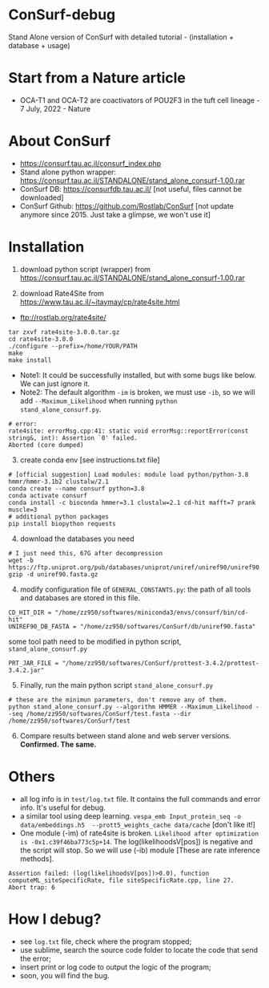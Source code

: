 # ConSurf-debug
Stand Alone version of ConSurf with detailed tutorial - (installation + database + usage)

# Start from a Nature article
- OCA-T1 and OCA-T2 are coactivators of POU2F3 in the tuft cell lineage - 7 July, 2022 - Nature

# About ConSurf
- https://consurf.tau.ac.il/consurf_index.php
- Stand alone python wrapper: https://consurf.tau.ac.il/STANDALONE/stand_alone_consurf-1.00.rar
- ConSurf DB: https://consurfdb.tau.ac.il/ [not useful, files cannot be downloaded]
- ConSurf Github: https://github.com/Rostlab/ConSurf [not update anymore since 2015. Just take a glimpse, we won't use it]

# Installation
1. download python script (wrapper) from https://consurf.tau.ac.il/STANDALONE/stand_alone_consurf-1.00.rar

2. download Rate4Site from https://www.tau.ac.il/~itaymay/cp/rate4site.html
- ftp://rostlab.org/rate4site/
```
tar zxvf rate4site-3.0.0.tar.gz
cd rate4site-3.0.0
./configure --prefix=/home/YOUR/PATH
make
make install
```
- Note1: It could be successfully installed, but with some bugs like below. We can just ignore it. 
- Note2: The default algorithm `-im` is broken, we must use `-ib`, so we will add `--Maximum_Likelihood` when running `python stand_alone_consurf.py`. 
```
# error:
rate4site: errorMsg.cpp:41: static void errorMsg::reportError(const string&, int): Assertion `0' failed.
Aborted (core dumped)
```

3. create conda env [see instructions.txt file]
```
# [official suggestion] Load modules: module load python/python-3.8 hmmr/hmmr-3.1b2 clustalw/2.1
conda create --name consurf python=3.8
conda activate consurf
conda install -c bioconda hmmer=3.1 clustalw=2.1 cd-hit mafft=7 prank muscle=3
# additional python packages
pip install biopython requests
```

4. download the databases you need
```
# I just need this, 67G after decompression
wget -b https://ftp.uniprot.org/pub/databases/uniprot/uniref/uniref90/uniref90.fasta.gz
gzip -d uniref90.fasta.gz
```

4. modify configuration file of 
`GENERAL_CONSTANTS.py`: the path of all tools and databases are stored in this file.
```
CD_HIT_DIR = "/home/zz950/softwares/miniconda3/envs/consurf/bin/cd-hit"
UNIREF90_DB_FASTA = "/home/zz950/softwares/ConSurf/db/uniref90.fasta"
```
some tool path need to be modified in python script, `stand_alone_consurf.py`
```
PRT_JAR_FILE = "/home/zz950/softwares/ConSurf/prottest-3.4.2/prottest-3.4.2.jar"
```

5. Finally, run the main python script `stand_alone_consurf.py`
```
# these are the minimun parameters, don't remove any of them.
python stand_alone_consurf.py --algorithm HMMER --Maximum_Likelihood --seq /home/zz950/softwares/ConSurf/test.fasta --dir /home/zz950/softwares/ConSurf/test
```

6. Compare results between stand alone and web server versions.
**Confirmed. The same.**

# Others
- all log info is in `test/log.txt` file. It contains the full commands and error info. It's useful for debug.
- a similar tool using deep learning. `vespa_emb Input_protein_seq -o data/embeddings.h5  --prott5_weights_cache data/cache` [don't like it!]
- One module (-im) of rate4site is broken. `Likelihood after optimization is -0x1.c39f46ba773c5p+14`. The log(likelihoodsV[pos]) is negative and the script will stop. So we will use (-ib) module [These are rate inference methods].
```
Assertion failed: (log(likelihoodsV[pos])>0.0), function computeML_siteSpecificRate, file siteSpecificRate.cpp, line 27.
Abort trap: 6
```

# How I debug?
- see `log.txt` file, check where the program stopped;
- use sublime, search the source code folder to locate the code that send the error;
- insert print or log code to output the logic of the program;
- soon, you will find the bug.

